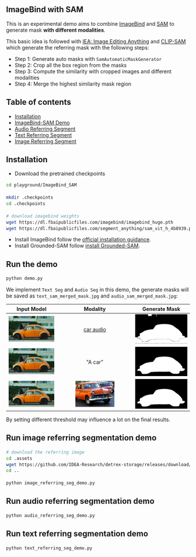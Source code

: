 ## ImageBind with SAM

This is an experimental demo aims to combine [ImageBind](https://github.com/facebookresearch/ImageBind) and [SAM](https://github.com/facebookresearch/segment-anything) to generate mask **with different modalities**.

This basic idea is followed with [IEA: Image Editing Anything](https://github.com/feizc/IEA) and [CLIP-SAM](https://github.com/maxi-w/CLIP-SAM) which generate the referring mask with the following steps:

- Step 1: Generate auto masks with `SamAutomaticMaskGenerator`
- Step 2: Crop all the box region from the masks
- Step 3: Compute the similarity with cropped images and different modalities
- Step 4: Merge the highest similarity mask region

## Table of contents
- [Installation](#installation)
- [ImageBind-SAM Demo](#run-the-demo)
- [Audio Referring Segment](#run-audio-referring-segment-demo)
- [Text Referring Segment](#run-text-referring-segment-demo)
- [Image Referring Segment](#run-image-referring-segmentation-demo)



## Installation
- Download the pretrained checkpoints

```bash
cd playground/ImageBind_SAM

mkdir .checkpoints
cd .checkpoints

# download imagebind weights
wget https://dl.fbaipublicfiles.com/imagebind/imagebind_huge.pth
wget https://dl.fbaipublicfiles.com/segment_anything/sam_vit_h_4b8939.pth
```

- Install ImageBind follow the [official installation guidance](https://github.com/facebookresearch/ImageBind#usage).
- Install Grounded-SAM follow [install Grounded-SAM](https://github.com/IDEA-Research/Grounded-Segment-Anything#installation).


## Run the demo
```bash
python demo.py
```

We implement `Text Seg` and `Audio Seg` in this demo, the generate masks will be saved as `text_sam_merged_mask.jpg` and `audio_sam_merged_mask.jpg`:

<div align="center">

| Input Model | Modality | Generate Mask |
|:----:|:----:|:----:|
| ![](.assets/car_image.jpg) | [car audio](.assets/car_audio.wav) | ![](https://github.com/IDEA-Research/detrex-storage/blob/main/assets/grounded_sam/imagebind_sam/audio_sam_merged_mask_new.jpg?raw=true) |
| ![](.assets/car_image.jpg) | "A car" | ![](https://github.com/IDEA-Research/detrex-storage/blob/main/assets/grounded_sam/imagebind_sam/text_sam_merged_mask.jpg?raw=true) |
| ![](.assets/car_image.jpg) | <div style="text-align: center"> <img src="https://github.com/IDEA-Research/detrex-storage/blob/main/assets/grounded_sam/imagebind_sam/referring_car_image.jpg?raw=true" width=55%></div> | ![](https://github.com/IDEA-Research/detrex-storage/blob/main/assets/grounded_sam/imagebind_sam/image_referring_sam_merged_mask.jpg?raw=true) |


</div>

By setting different threshold may influence a lot on the final results.

## Run image referring segmentation demo
```bash
# download the referring image
cd .assets
wget https://github.com/IDEA-Research/detrex-storage/releases/download/grounded-sam-storage/referring_car_image.jpg
cd ..

python image_referring_seg_demo.py
```

## Run audio referring segmentation demo
```bash
python audio_referring_seg_demo.py
```

## Run text referring segmentation demo
```bash
python text_referring_seg_demo.py
```